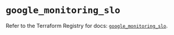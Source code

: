 # `google_monitoring_slo`

Refer to the Terraform Registry for docs: [`google_monitoring_slo`](https://registry.terraform.io/providers/hashicorp/google-beta/6.17.0/docs/resources/google_monitoring_slo).
